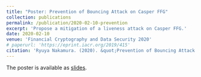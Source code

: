 ```yaml
---
title: "Poster: Prevention of Bouncing Attack on Casper FFG"
collection: publications
permalink: /publication/2020-02-10-prevention
excerpt: 'Propose a mitigation of a liveness attack on Casper FFG.'
date: 2020-02-10
venue: 'Financial Cryptography and Data Security 2020'
# paperurl: 'https://eprint.iacr.org/2019/415'
citation: 'Ryuya Nakamura. (2020). &quot;Prevention of Bouncing Attack on Casper FFG.&quot; <i>FC 2020</i>.'
---
```


The poster is available as [slides](https://docs.google.com/presentation/d/1ATdXEUjGWRDh2HbuHRxFy7t17p0YN2KcPvnChI0800E/edit?usp=sharing).
